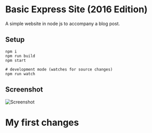 # Basic Express Site (2016 Edition)

A simple website in node js to accompany a blog post.

## Setup

```
npm i
npm run build
npm start

# development mode (watches for source changes)
npm run watch
```

## Screenshot

![Screenshot](https://raw.githubusercontent.com/bengourley/basic-express-site-2016/master/screenshot.png)

# My first changes

